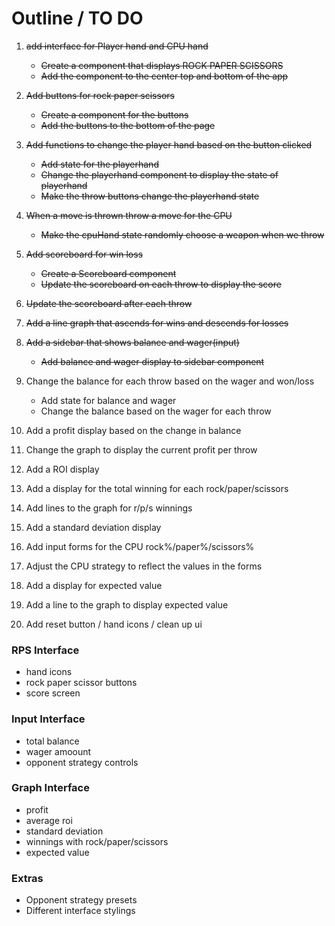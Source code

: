 # Outline / TO DO
1.  ~~add interface for Player hand and CPU hand~~
    * ~~Create a component that displays ROCK PAPER SCISSORS~~
    * ~~Add the component to the center top and bottom of the app~~

2.  ~~Add buttons for rock paper scissors~~
    * ~~Create a component for the buttons~~
    * ~~Add the buttons to the bottom of the page~~

3.  ~~Add functions to change the player hand based on the button clicked~~
    * ~~Add state for the playerhand~~
    * ~~Change the playerhand component to display the state of playerhand~~
    * ~~Make the throw buttons change the playerhand state~~

4.  ~~When a move is thrown throw a move for the CPU~~
    * ~~Make the cpuHand state randomly choose a weapon when we throw~~
5.  ~~Add scoreboard for win loss~~
    * ~~Create a Scoreboard component~~
    * ~~Update the scoreboard on each throw to display the score~~

6.  ~~Update the scoreboard after each throw~~

7.  ~~Add a line graph that ascends for wins and descends for losses~~


8.  ~~Add a sidebar that shows balance and wager(input)~~
    * ~~Add balance and wager display to sidebar component~~

9.  Change the balance for each throw based on the wager and won/loss
    * Add state for balance and wager
    * Change the balance based on the wager for each throw

10. Add a profit display based on the change in balance
11. Change the graph to display the current profit per throw
12. Add a ROI display
13. Add a display for the total winning for each rock/paper/scissors
14. Add lines to the graph for r/p/s winnings
15. Add a standard deviation display
16. Add input forms for the CPU rock%/paper%/scissors%
17. Adjust the CPU strategy to reflect the values in the forms
18. Add a display for expected value
19. Add a line to the graph to display expected value
20. Add reset button / hand icons / clean up ui



### RPS Interface
* hand icons
* rock paper scissor buttons
* score screen

### Input Interface
* total balance
* wager amoount
* opponent strategy controls

### Graph Interface
* profit
* average roi
* standard deviation
* winnings with rock/paper/scissors
* expected value

### Extras
* Opponent strategy presets
* Different interface stylings
